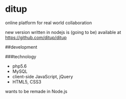 # ditup
online platform for real world collaboration

new version written in nodejs is (going to be) available at https://github.com/ditup/ditup

##development

###technology
* php5.6
* MySQL
* client-side JavaScript, jQuery
* HTML5, CSS3

wants to be remade in Node.js
